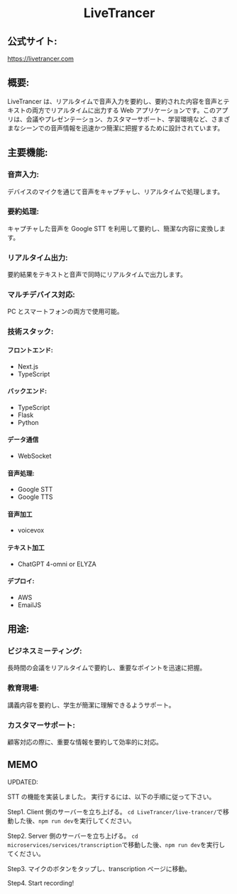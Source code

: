 <h1 align="center">LiveTrancer</h1>

## 公式サイト:

<a href="https://livetrancer.com">https://livetrancer.com</a>

## 概要:

LiveTrancer は、リアルタイムで音声入力を要約し、要約された内容を音声とテキストの両方でリアルタイムに出力する Web アプリケーションです。このアプリは、会議やプレゼンテーション、カスタマーサポート、学習環境など、さまざまなシーンでの音声情報を迅速かつ簡潔に把握するために設計されています。

## 主要機能:

### 音声入力:

デバイスのマイクを通じて音声をキャプチャし、リアルタイムで処理します。

### 要約処理:

キャプチャした音声を Google STT を利用して要約し、簡潔な内容に変換します。

### リアルタイム出力:

要約結果をテキストと音声で同時にリアルタイムで出力します。

### マルチデバイス対応:

PC とスマートフォンの両方で使用可能。

### 技術スタック:

#### フロントエンド:

- Next.js
- TypeScript

#### バックエンド:

- TypeScript
- Flask
- Python

#### データ通信

- WebSocket

#### 音声処理:

- Google STT
- Google TTS

#### 音声加工

- voicevox

#### テキスト加工

- ChatGPT 4-omni or ELYZA

#### デプロイ:

- AWS
- EmailJS

## 用途:

### ビジネスミーティング:

長時間の会議をリアルタイムで要約し、重要なポイントを迅速に把握。

### 教育現場:

講義内容を要約し、学生が簡潔に理解できるようサポート。

### カスタマーサポート:

顧客対応の際に、重要な情報を要約して効率的に対応。

## MEMO

UPDATED:

STT の機能を実装しました。
実行するには、以下の手順に従って下さい。

Step1. Client 側のサーバーを立ち上げる。
`cd LiveTrancer/live-trancer/`で移動した後、`npm run dev`を実行してください。

Step2. Server 側のサーバーを立ち上げる。
`cd microservices/services/transcription`で移動した後、`npm run dev`を実行してください。

Step3. マイクのボタンをタップし、transcription ページに移動。

Step4. Start recording!
